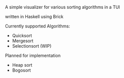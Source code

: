 A simple visualizer for various sorting algorithms in a TUI

written in Haskell using Brick

Currently supported Algorithms:
- Quicksort
- Mergesort
- Selectionsort (WIP)

Planned for implementation
- Heap sort
- Bogosort
